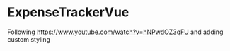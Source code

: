 # ExpenseTrackerVue
Following https://www.youtube.com/watch?v=hNPwdOZ3qFU and adding custom styling
